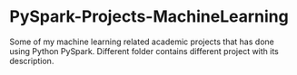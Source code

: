 # PySpark-Projects-MachineLearning

Some of my machine learning related academic projects that has done using Python PySpark. 
Different folder contains different project with its description.
